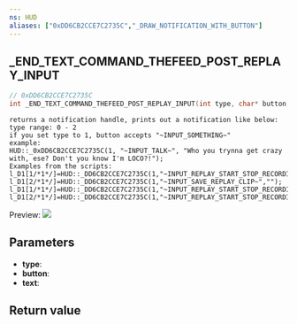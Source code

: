 ```yaml
---
ns: HUD
aliases: ["0xDD6CB2CCE7C2735C","_DRAW_NOTIFICATION_WITH_BUTTON"]
---
```

## _END_TEXT_COMMAND_THEFEED_POST_REPLAY_INPUT

```c
// 0xDD6CB2CCE7C2735C
int _END_TEXT_COMMAND_THEFEED_POST_REPLAY_INPUT(int type, char* button, char* text);
```

```
returns a notification handle, prints out a notification like below:
type range: 0 - 2
if you set type to 1, button accepts "~INPUT_SOMETHING~"
example:
HUD::_0xDD6CB2CCE7C2735C(1, "~INPUT_TALK~", "Who you trynna get crazy with, ese? Don't you know I'm LOCO?!");
Examples from the scripts:
l_D1[1/*1*/]=HUD::_DD6CB2CCE7C2735C(1,"~INPUT_REPLAY_START_STOP_RECORDING~","");
l_D1[2/*1*/]=HUD::_DD6CB2CCE7C2735C(1,"~INPUT_SAVE_REPLAY_CLIP~","");
l_D1[1/*1*/]=HUD::_DD6CB2CCE7C2735C(1,"~INPUT_REPLAY_START_STOP_RECORDING~","");
l_D1[2/*1*/]=HUD::_DD6CB2CCE7C2735C(1,"~INPUT_REPLAY_START_STOP_RECORDING_SECONDARY~","");
```

Preview:
![](https://i.imgur.com/gw6kWOe.jpeg)

## Parameters
* **type**: 
* **button**: 
* **text**: 

## Return value
